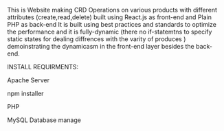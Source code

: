 This is Website making CRD Operations on various products with different attributes (create,read,delete) built using React.js as front-end and Plain PHP as back-end 
It is built using best practices and standards to optimize the performance and it is fully-dynamic
(there no if-statemtns to specify static states for dealing diffrences with the varity of produces )
demoinstrating the dynamicasm in the front-end layer besides the back-end.



INSTALL REQUIRMENTS:

Apache Server

npm installer

PHP

MySQL Database manage






